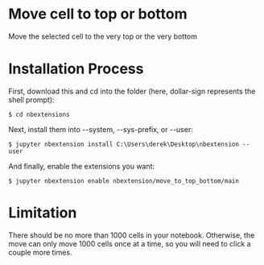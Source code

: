 # Move cell to top or bottom

Move the selected cell to the very top or the very bottom

# Installation Process

First, download this and cd into the folder (here, dollar-sign represents the shell prompt):
```
$ cd nbextensions
```

Next, install them into --system, --sys-prefix, or --user:
```
$ jupyter nbextension install C:\Users\derek\Desktop\nbextension --user
```

And finally, enable the extensions you want:
```
$ jupyter nbextension enable nbextension/move_to_top_bottom/main
```

# Limitation
There should be no more than 1000 cells in your notebook. Otherwise, the move can only move 1000 cells once at a time, so you will need to click a couple more times.
